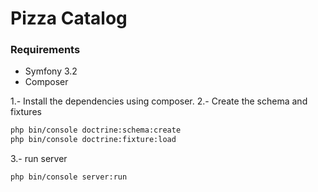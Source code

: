 Pizza Catalog
=============

### Requirements

* Symfony 3.2
* Composer

1.- Install the dependencies using composer.
2.- Create the schema and fixtures
```sh
php bin/console doctrine:schema:create
php bin/console doctrine:fixture:load
```
3.- run server
```sh
php bin/console server:run
```
